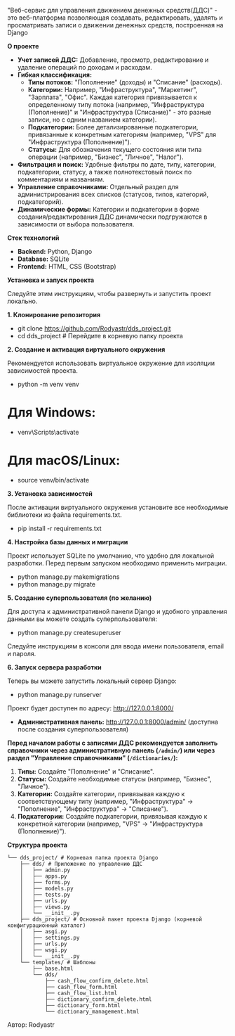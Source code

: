 

"Веб-сервис для управления движением денежных средств(ДДС)" - это веб-платформа позволяющая создавать, редактировать, удалять и просматривать записи о движении денежных средств, построенная на Django

**О проекте**

* **Учет записей ДДС:** Добавление, просмотр, редактирование и удаление операций по доходам и расходам.
* **Гибкая классификация:**
    * **Типы потоков:** "Пополнение" (доходы) и "Списание" (расходы).
    * **Категории:** Например, "Инфраструктура", "Маркетинг", "Зарплата", "Офис". Каждая категория привязывается к определенному типу потока (например, "Инфраструктура (Пополнение)" и "Инфраструктура (Списание)" - это разные записи, но с одним названием категории).
    * **Подкатегории:** Более детализированные подкатегории, привязанные к конкретным категориям (например, "VPS" для "Инфраструктура (Пополнение)").
    * **Статусы:** Для обозначения текущего состояния или типа операции (например, "Бизнес", "Личное", "Налог").
* **Фильтрация и поиск:** Удобные фильтры по дате, типу, категории, подкатегории, статусу, а также полнотекстовый поиск по комментариям и названиям.
* **Управление справочниками:** Отдельный раздел для администрирования всех списков (статусов, типов, категорий, подкатегорий).
* **Динамические формы:** Категории и подкатегории в форме создания/редактирования ДДС динамически подгружаются в зависимости от выбора пользователя.

**Стек технологий**

* **Backend:** Python, Django
* **Database:** SQLite 
* **Frontend:** HTML, CSS (Bootstrap) 

**Установка и запуск проекта**

Следуйте этим инструкциям, чтобы развернуть и запустить проект локально.

**1. Клонирование репозитория**

* git clone https://github.com/Rodyastr/dds_project.git
* cd dds_project # Перейдите в корневую папку проекта

**2. Создание и активация виртуального окружения**

Рекомендуется использовать виртуальное окружение для изоляции зависимостей проекта.

* python -m venv venv  
# Для Windows:  
* venv\Scripts\activate  
# Для macOS/Linux:  
* source venv/bin/activate

**3. Установка зависимостей**

После активации виртуального окружения установите все необходимые библиотеки из файла requirements.txt.

* pip install -r requirements.txt

**4. Настройка базы данных и миграции**

Проект использует SQLite по умолчанию, что удобно для локальной разработки. Перед первым запуском необходимо применить миграции.

* python manage.py makemigrations
* python manage.py migrate

**5. Создание суперпользователя (по желанию)**

Для доступа к административной панели Django и удобного управления данными вы можете создать суперпользователя:

* python manage.py createsuperuser

Следуйте инструкциям в консоли для ввода имени пользователя, email и пароля.

**6. Запуск сервера разработки**

Теперь вы можете запустить локальный сервер Django:

* python manage.py runserver

Проект будет доступен по адресу: http://127.0.0.1:8000/

* **Административная панель:** http://127.0.0.1:8000/admin/ (доступна после создания суперпользователя)

**Перед началом работы с записями ДДС рекомендуется заполнить справочники через административную панель (`/admin/`) или через раздел "Управление справочниками" (`/dictionaries/`):**

1.  **Типы:** Создайте "Пополнение" и "Списание".
2.  **Статусы:** Создайте необходимые статусы (например, "Бизнес", "Личное").
3.  **Категории:** Создайте категории, привязывая каждую к соответствующему типу (например, "Инфраструктура" -> "Пополнение", "Инфраструктура" -> "Списание").
4.  **Подкатегории:** Создайте подкатегории, привязывая каждую к конкретной категории (например, "VPS" -> "Инфраструктура (Пополнение)").  

**Структура проекта**
```
└── dds_project/ # Корневая папка проекта Django
    ├── dds/ # Приложение по управлению ДДС
    │   ├── admin.py
    │   ├── apps.py
    │   ├── forms.py
    │   ├── models.py
    │   ├── tests.py
    │   ├── urls.py
    │   ├── views.py
    │   └── __init__.py
    ├── dds_project/ # Основной пакет проекта Django (корневой конфигурационный каталог)
    │   ├── asgi.py
    │   ├── settings.py
    │   ├── urls.py
    │   ├── wsgi.py
    │   └── __init__.py
    └── templates/ # Шаблоны
        ├── base.html
        └── dds/
            ├── cash_flow_confirm_delete.html
            ├── cash_flow_form.html
            ├── cash_flow_list.html
            ├── dictionary_confirm_delete.html
            ├── dictionary_form.html
            └── dictionary_management.html
```
Автор: Rodyastr
